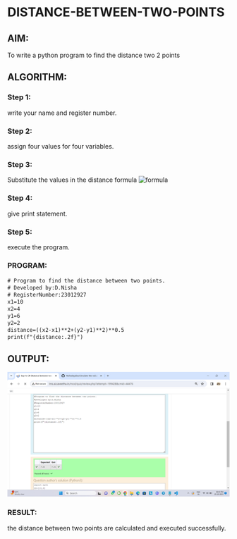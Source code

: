 # DISTANCE-BETWEEN-TWO-POINTS

## AIM:
To write a python program to find the distance two 2 points
## ALGORITHM:
### Step 1: 
write your name and register number.
### Step 2:
assign four values for four variables. 
### Step 3: 
Substitute the values in the distance formula  ![formula](/formula.JPG)
### Step 4: 
give print statement.
### Step 5: 
execute the program.
### PROGRAM:
```
# Program to find the distance between two points.
# Developed by:D.Nisha 
# RegisterNumber:23012927
x1=10
x2=4
y1=6
y2=2
distance=((x2-x1)**2+(y2-y1)**2)**0.5
print(f"{distance:.2f}")
```
## OUTPUT:
![solution](<Screenshot (13).png>)

### RESULT:
the distance between two points are calculated and executed successfully.
